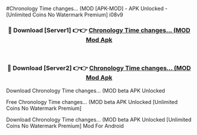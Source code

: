 #Chronology Time changes... (MOD [APK-MOD] - APK Unlocked - [Unlimited Coins No Watermark Premium] i08v9



<div align="center">

<h3>🔴 Download [Server1] 👉👉 <a href="https://momento.my/?title=Chronology_Time_changes..._(MOD">Chronology Time changes... (MOD Mod Apk</a></h3><br>

<h3>🔴 Download [Server2] 👉👉 <a href="https://momento.my/?title=Chronology_Time_changes..._(MOD">Chronology Time changes... (MOD Mod Apk</a></h3>
</div>



Download Chronology Time changes... (MOD beta APK Unlocked

Free Chronology Time changes... (MOD beta APK Unlocked [Unlimited Coins No Watermark Premium]

Download Chronology Time changes... (MOD beta APK Unlocked [Unlimited Coins No Watermark Premium] Mod For Android
